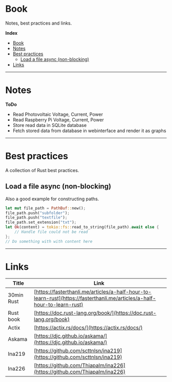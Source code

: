 # Book
Notes, best practices and links.

**Index**  
- [Book](#book)
- [Notes](#notes)
- [Best practices](#best-practices)
  - [Load a file async (non-blocking)](#load-a-file-async-non-blocking)
- [Links](#links)
  
---------------------------------------------------------
  
# Notes
**ToDo**
- Read Photovoltaic Voltage, Current, Power
- Read Raspberry Pi Voltage, Current, Power
- Store read data in SQLite database
- Fetch stored data from database in webinterface and render it as graphs

---------------------------------------------------------

# Best practices
A collection of Rust best practices.

## Load a file async (non-blocking)
Also a good example for constructing paths.
```rust
let mut file_path = PathBuf::new();
file_path.push("subfolder");
file_path.push("textfile");
file_path.set_extension("txt");
let Ok(content) = tokio::fs::read_to_string(file_path).await else {
    // Handle file could not be read
};
// Do something with with content here
```

---------------------------------------------------------

# Links

| Title  | Link        |
| ------ | ----------- |
| 30min Rust | [https://fasterthanli.me/articles/a-half-hour-to-learn-rust](https://fasterthanli.me/articles/a-half-hour-to-learn-rust) |
| Rust book | [https://doc.rust-lang.org/book/](https://doc.rust-lang.org/book)|
| Actix  | [https://actix.rs/docs/](https://actix.rs/docs/)|
| Askama | [https://djc.github.io/askama/](https://djc.github.io/askama/)|
| Ina219 | [https://github.com/scttnlsn/ina219](https://github.com/scttnlsn/ina219)|
| Ina226 | [https://github.com/Thiapalm/ina226](https://github.com/Thiapalm/ina226)|
